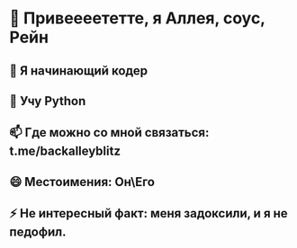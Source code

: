 # 👋 Привеееететте, я Аллея, соус, Рейн
## 👀 Я начинающий кодер
## 🌱 Учу Python
## 📫 Где можно со мной связаться: t.me/backalleyblitz
## 😄 Местоимения: Он\Его
## ⚡ Не интересный факт: меня задоксили, и я не педофил.
